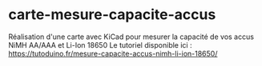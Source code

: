 # carte-mesure-capacite-accus
Réalisation d'une carte avec KiCad pour mesurer la capacité de vos accus NiMH AA/AAA et Li-Ion 18650
Le tutoriel disponible ici : https://tutoduino.fr/mesure-capacite-accus-nimh-li-ion-18650/
